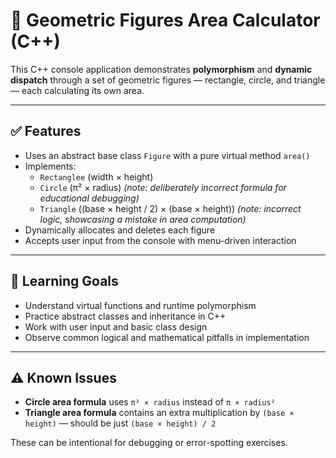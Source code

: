 # 🧮 Geometric Figures Area Calculator (C++)

This C++ console application demonstrates **polymorphism** and **dynamic dispatch** through a set of geometric figures — rectangle, circle, and triangle — each calculating its own area.

---

## ✅ Features

- Uses an abstract base class `Figure` with a pure virtual method `area()`
- Implements:
  - `Rectanglee` (width × height)
  - `Circle` (π² × radius) *(note: deliberately incorrect formula for educational debugging)*
  - `Triangle` ((base × height / 2) × (base × height)) *(note: incorrect logic, showcasing a mistake in area computation)*
- Dynamically allocates and deletes each figure
- Accepts user input from the console with menu-driven interaction

---

## 🎯 Learning Goals

- Understand virtual functions and runtime polymorphism
- Practice abstract classes and inheritance in C++
- Work with user input and basic class design
- Observe common logical and mathematical pitfalls in implementation

---

## ⚠️ Known Issues

- **Circle area formula** uses `π² × radius` instead of `π × radius²`
- **Triangle area formula** contains an extra multiplication by `(base × height)` — should be just `(base × height) / 2`

These can be intentional for debugging or error-spotting exercises.
